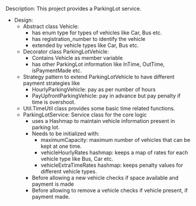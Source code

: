 Description: This project provides a ParkingLot service.

- Design:
    -  Abstract class Vehicle:
        - has enum type for types of vehicles like Car, Bus etc.
        - has registration_number to identify the vehicle
        - extended by vehicle types like Car, Bus etc.
    - Decorator class ParkingLotVehicle:
        - Contains Vehicle as member variable
        - has other ParkingLot information like InTime, OutTime, isPaymentMade etc.
    - Strategy pattern to extend ParkingLotVehicle to have different payment strategies like
        - HourlyParkingVehicle: pay as per number of hours
        - PayUpfrontParkingVehicle: pay in advance but pay penalty if time is overshoot.
    - Util.TimeUtil class provides some basic time related functions.
    - ParkingLotService: Service class for the core logic
        - uses a Hashmap to maintain vehicle information present in parking lot.
        - Needs to be initialized with:
            - maximumCapacity: maximum number of vehicles that can be kept at one time.
            - vehicleHourlyRates hashmap: keeps a map of rates for each vehicle type like Bus, Car etc.
            - vehicleExtraTimeRates hashmap: keeps penalty values for different vehicle types.
        - Before allowing a new vehicle checks if space available and payment is made
        - Before allowing to remove a vehicle checks if vehicle present, if payment made. 
  